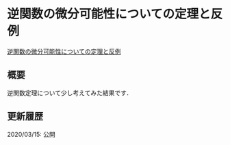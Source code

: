 # 逆関数の微分可能性についての定理と反例

[逆関数の微分可能性についての定理と反例](files/invfunc_20200315.pdf)

## 概要

逆関数定理について少し考えてみた結果です．

## 更新履歴

2020/03/15: 公開
